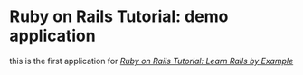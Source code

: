 # Ruby on Rails Tutorial: demo application

this is the first application for [*Ruby on Rails Tutorial: Learn Rails by Example*](http://railstutorial.org/) 

